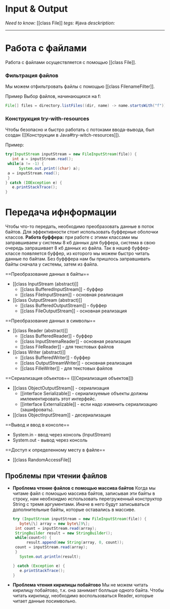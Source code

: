 # Input & Output
*Need to know:* [[class File]] 
*tegs:* #java
*desckription:*

---

# Работа с файлами
Работа с файлами осуществляется с помощью [[class File]]. 

### Фильтрация файлов
Мы можем отфильтровать файлы с помощью [[class FilenameFilter]].

Пример
Выбор файлов, начинающихся на f:
```java
File[] files = directory.listFiles((dir, name) -> name.startsWith("f"));
```

### Конструкция try-with-resources
Чтобы безопасно и быстро работать с потоками ввода-вывода, был создан ([[Конструкции в Java#try-witch-resources]]).

Пример:
```java
try(InputStream inputStream = new FileInputStream(file)) {  
   int a = inputStream.read();  
 while(a != -1) {  
      System.out.print((char) a);  
 a = inputStream.read();  
 }  
} catch (IOException e) {  
   e.printStackTrace();  
}
```
# Передача ифнформации
Чтобы что-то передать, необходимо преобразовать данные в поток байтов. Для эффективности стоит использовать буфферные оболочки классов. **Работа буффера:** при работе с этими классами мы заправшиваем у системы 8 кб данных для буффера, система в свою очередь запрашивает 8 кб данных из файла. Так в нашеф буффер-классе появляется буффер, из которого мы можем быстро читать данные по байтам. Без буфффера нам бы пришлось заправшивать байты сначала у системы, затем из файла.

==Преобразование данных в байты==
- [[class InputStream (abstract)]]
	- [[class BufferedInputStream]] - буффер
	- [[class FileInputStream]] - основная реализация
- [[class OutputStream (abstract)]]
	- [[class BufferedOutputStream]] - буффер
	- [[class FileOutputStream]] - основная реализация

==Преобразование данных в символы==
- [[class Reader (abstract)]] 
	- [[class BufferedReader]] - буффер
	- [[class InputStremaReader]] - основная реализация
	- [[class FileReader]] - для текстовых файлов
- [[class Writer (abstract)]] 
	- [[class BufferedWriter]] - буффер
	- [[class OutputStreamWriter]] - основная реализация
	- [[class FilleWriter]] - для текстовых файлов

==Сериализация объектов== ([[Сериализация объектов]])
- [[class ObjectOutputStream]] - сериализация
	- [[interface Serializable]] - сериализуемые объекты должны имлементировать этот интерфейс.
	- [[interface Externalizable]] - если надо изменить сериализацию (зашифровать).
- [[class ObjectInputStream]] - десериализация

==Вывод и ввод в консоле== 
- System.in - ввод через консоль (InputStream)
- System.out - вывод через консоль 


==Доступ к определенному месту в файле==
- [[class RandomAccessFile]]

## Проблемы при чтении файлов
- **Проблема чтение файлов с помощью массива байтов**
	Когда мы читаме файл с помощью массива байтов, записывая эти байты в строку, нам необхоидмо использовать перегруженный конструктор String с тремя аргументами. Иначе в него будут записываться дополнительные байты, которые оставались в массиве.
	
	```java
	try (InputStream inputStream = new FileInputStream(file)) {  
	   byte\[\] array = new byte\[9\];  
	 int count = inputStream.read(array);  
	 StringBuilder result = new StringBuilder();  
	 while(count>0) {  
		  result.append(new String(array, 0, count));  
	 count = inputStream.read(array);  
	 }  
	   System.out.println(result);  

	} catch (Exception e) {  
	   e.printStackTrace();  
	}
	```
- **Проблема чтения кирилицы побайтово**
	Мы не можем читать кирилицу побайтово, т.к. она занимает болльше одного байта. Чтобы читать кирилицу, необходимо воспользоваться Reader, которые читает данные посимвольно.


